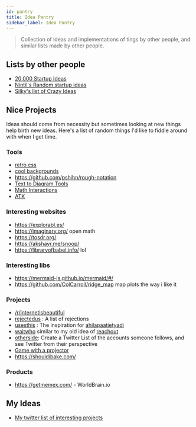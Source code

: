 ```yaml
---
id: pantry
title: Idea Pantry
sidebar_label: Idea Pantry
---
```


> Collection of ideas and implementations of tings by other people, and similar lists made by other people.

## Lists by other people

- [20,000 Startup Ideas](https://unawaz.github.io/stochastic-hill-climbing/tasks/)
- [Nintil's Random startup ideas](https://nintil.com/startup-ideas/)
- [Silky's list of Crazy Ideas](https://silky.github.io/posts/2019-02-22-2018s-crazy-ideas.html)

## Nice Projects

Ideas should come from necessity but sometimes looking at new things help birth new ideas. Here's a list of random things I'd like to fiddle around with when I get time.

### Tools

- [retro css](https://github.com/matt-auckland/retro-css)
- [cool backgrounds](https://coolbackgrounds.io/)
- https://github.com/pshihn/rough-notation
- [Text to Diagram Tools](https://smusamashah.github.io/text-to-diagram)
- [Math Interactions](https://cindyjs.org/)
- [ATK](https://en.wikipedia.org/wiki/Accessibility_Toolkit)

### Interesting websites

- https://explorabl.es/
- https://imaginary.org/ open math
- https://tosdr.org/
- https://akshayr.me/snoop/
- https://libraryofbabel.info/ lol

### Interesting libs

- https://mermaid-js.github.io/mermaid/#/
- https://github.com/ColCarroll/ridge_map map plots the way i like it

### Projects

- [/r/internetisbeautiful](https://www.reddit.com/r/InternetIsBeautiful/)
- [rejectedus](https://rejected.us/) : A list of rejections
- [usesthis](https://usesthis.com/) : The inspiration for [ahilapaatietyadi](https://ahilapaati.com/)
- [waitwho](https://waitwho.is/) similar to my old idea of [reachout](https://github.com/geekodour/reachout)
- [otherside](https://github.com/0x263b/Otherside): Create a Twitter List of the accounts someone follows, and see Twitter from their perspective
- [Game with a projector](https://www.reddit.com/r/Damnthatsinteresting/comments/cvr4cp/my_brother_made_a_game_which_can_project_on_this/ey6102k/)
- https://shouldibake.com/

### Products

- https://getmemex.com/ - WorldBrain.io

## My Ideas

- [My twitter list of interesting projects](https://twitter.com/i/lists/1222259380139069440)
